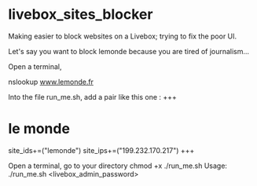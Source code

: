 # livebox_sites_blocker
Making easier to block websites on a Livebox; trying to fix the poor UI.



Let's say you want to block lemonde because you are tired of journalism...


Open a terminal,

nslookup www.lemonde.fr

Into the file run_me.sh, add a pair like this one :
+++
# le monde
site_ids+=("lemonde")
site_ips+=("199.232.170.217")
+++

Open a terminal, go to your directory
chmod +x ./run_me.sh
Usage: ./run_me.sh <livebox_admin_password>